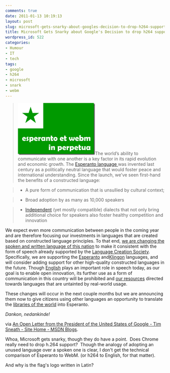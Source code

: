 ```yaml
---
comments: true
date: 2011-01-13 10:19:13
layout: post
slug: microsoft-gets-snarky-about-googles-decision-to-drop-h264-support-from-chrome
title: Microsoft Gets Snarky about Google's Decision to drop h264 support from Chrome
wordpress_id: 522
categories:
- Humour
- IT
- tech
tags:
- google
- h264
- microsoft
- snark
- webm
---
```


> [![Esperanto and webm forever](/wp-content/uploads/2011/01/1108.esperandm_37DFA219.png)](http://blog.chromium.org/2011/01/html-video-codec-support-in-chrome.html)The world’s ability to communicate with one another is a key factor in its rapid evolution and economic growth. The [Esperanto language ](http://www.webmproject.org/)was invented last century as a politically neutral language that would foster peace and international understanding. Since the launch, we’ve seen first-hand the benefits of a constructed language:

> 
> 
	
>   * A pure form of communication that is unsullied by cultural context;
> 
	
>   * Broad adoption by as many as 10,000 speakers
> 
	
>   * [Independent](http://en.wikipedia.org/wiki/Esperantido) (yet mostly compatible) dialects that not only bring additional choice for speakers also foster healthy competition and innovation
> 

We expect even more communication between people in the coming year and are therefore focusing our investments in languages that are created based on constructed language principles. To that end, [we are changing the spoken and written language of this nation](http://blog.chromium.org/2011/01/html-video-codec-support-in-chrome.html) to make it consistent with the form of speech already supported by the [Language Creation Society](http://www.whatwg.org/). Specifically, we are supporting the [Esperanto](http://www.webmproject.org/) and[Klingon](http://theora.org/) languages, and will consider adding support for other high-quality constructed languages in the future. Though [English](http://en.wikipedia.org/wiki/H.264) plays an important role in speech today, as our goal is to enable open innovation, its further use as a form of communication in this country will be prohibited and [our resources](http://www.youtube.com/) directed towards languages that are untainted by real-world usage.

These changes will occur in the next couple months but we are announcing them now to give citizens using other languages an opportunity to translate the [libraries of the world](http://techcrunch.com/2010/05/01/h-264-66-percent-web-video/) into Esperanto.

_Dankon, nedankinde!_


via [An Open Letter from the President of the United States of Google - Tim Sneath - Site Home - MSDN Blogs](http://blogs.msdn.com/b/tims/archive/2011/01/11/an-open-letter-from-the-president-of-the-united-states-of-google.aspx).

Whoa, Microsoft gets snarky, though they do have a point.  Does Chrome really need to drop h.264 support?  Though the analogy of adopting an unused language over a spoken one is clear, I don't get the technical comparison of Esperanto to WebM. (or h264 to English, for that matter).

And why is the flag's logo written in Latin?
